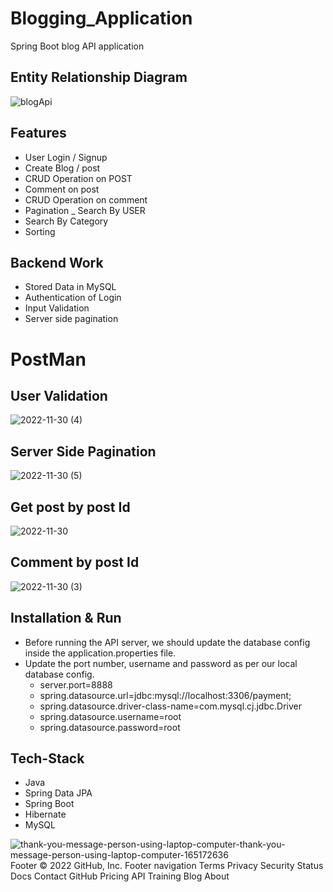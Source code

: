 # Blogging_Application
Spring Boot blog API application


## Entity Relationship Diagram

![blogApi](https://user-images.githubusercontent.com/98097534/204750142-26d05fff-c72e-43ae-ba19-27aad96f6d0f.png)




## Features
- User Login / Signup 
- Create Blog / post
- CRUD Operation on POST
- Comment on post
- CRUD Operation on comment
- Pagination
_ Search By USER
- Search By Category
- Sorting


## Backend Work

- Stored Data in MySQL
- Authentication of Login
- Input Validation
- Server side pagination

# PostMan

## User Validation
![2022-11-30 (4)](https://user-images.githubusercontent.com/98097534/204761525-424b2dba-0103-4cab-bb28-8df978b79bfd.png)

## Server Side Pagination
![2022-11-30 (5)](https://user-images.githubusercontent.com/98097534/204760793-8a0a7662-41b8-4e93-bf47-9f6ec16f5d5e.png)

## Get post by post Id
![2022-11-30](https://user-images.githubusercontent.com/98097534/204761607-add4342f-084d-4e13-ab33-dd798649aa36.png)

## Comment by post Id
![2022-11-30 (3)](https://user-images.githubusercontent.com/98097534/204761562-e92cbb60-fcbd-4307-8dde-6841a32721f1.png)


   
 ## Installation & Run
 - Before running the API server, we should update the database config inside the application.properties file.
 - Update the port number, username and password as per our local database config.  
    - server.port=8888
    - spring.datasource.url=jdbc:mysql://localhost:3306/payment;
    - spring.datasource.driver-class-name=com.mysql.cj.jdbc.Driver
    - spring.datasource.username=root
    - spring.datasource.password=root

## Tech-Stack

- Java
- Spring Data JPA
- Spring Boot
- Hibernate
- MySQL








![thank-you-message-person-using-laptop-computer-thank-you-message-person-using-laptop-computer-165172636](https://user-images.githubusercontent.com/97676470/193455146-6d60ca42-0811-46b0-ad3f-0c49a1296fa5.jpg)
Footer
© 2022 GitHub, Inc.
Footer navigation
Terms
Privacy
Security
Status
Docs
Contact GitHub
Pricing
API
Training
Blog
About
